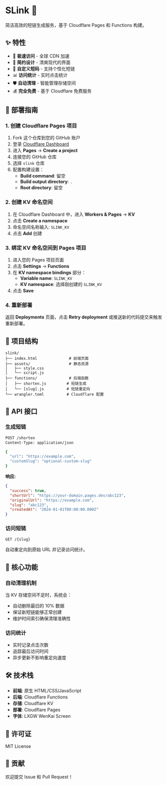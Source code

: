 # SLink 🔗

简洁高效的短链生成服务，基于 Cloudflare Pages 和 Functions 构建。

## ✨ 特性

- 🚀 **极速访问** - 全球 CDN 加速
- 🎨 **简约设计** - 清爽现代的界面
- 🔧 **自定义短码** - 支持个性化短链
- 📊 **访问统计** - 实时点击统计
- 🛡️ **自动清理** - 智能管理存储空间
- 💰 **完全免费** - 基于 Cloudflare 免费服务

## 🚀 部署指南

### 1. 创建 Cloudflare Pages 项目

1. Fork 这个仓库到您的 GitHub 账户
2. 登录 [Cloudflare Dashboard](https://dash.cloudflare.com)
3. 进入 **Pages** → **Create a project**
4. 连接您的 GitHub 仓库
5. 选择 `slink` 仓库
6. 配置构建设置：
   - **Build command**: 留空
   - **Build output directory**: `.`
   - **Root directory**: 留空

### 2. 创建 KV 命名空间

1. 在 Cloudflare Dashboard 中，进入 **Workers & Pages** → **KV**
2. 点击 **Create a namespace**
3. 命名空间名称输入: `SLINK_KV`
4. 点击 **Add** 创建

### 3. 绑定 KV 命名空间到 Pages 项目

1. 进入您的 Pages 项目页面
2. 点击 **Settings** → **Functions**
3. 在 **KV namespace bindings** 部分：
   - **Variable name**: `SLINK_KV`
   - **KV namespace**: 选择刚创建的 `SLINK_KV`
4. 点击 **Save**

### 4. 重新部署

返回 **Deployments** 页面，点击 **Retry deployment** 或推送新的代码提交来触发重新部署。

## 📁 项目结构

```
slink/
├── index.html              # 前端页面
├── assets/                 # 静态资源
│   ├── style.css
│   └── script.js
├── functions/              # 后端函数
│   ├── shorten.js         # 短链生成
│   └── [slug].js          # 短链重定向
└── wrangler.toml          # Cloudflare 配置
```

## 🔧 API 接口

### 生成短链

```bash
POST /shorten
Content-Type: application/json

{
  "url": "https://example.com",
  "customSlug": "optional-custom-slug"
}
```

**响应:**
```json
{
  "success": true,
  "shortUrl": "https://your-domain.pages.dev/abc123",
  "originalUrl": "https://example.com",
  "slug": "abc123",
  "createdAt": "2024-01-01T00:00:00.000Z"
}
```

### 访问短链

```bash
GET /{slug}
```

自动重定向到原始 URL 并记录访问统计。

## 🎯 核心功能

### 自动清理机制

当 KV 存储空间不足时，系统会：
- 自动删除最旧的 10% 数据
- 保证新短链能够正常创建
- 维护时间索引确保清理准确性

### 访问统计

- 实时记录点击次数
- 追踪最后访问时间
- 异步更新不影响重定向速度

## 🛠️ 技术栈

- **前端**: 原生 HTML/CSS/JavaScript
- **后端**: Cloudflare Functions
- **存储**: Cloudflare KV
- **部署**: Cloudflare Pages
- **字体**: LXGW WenKai Screen

## 📝 许可证

MIT License

## 🤝 贡献

欢迎提交 Issue 和 Pull Request！